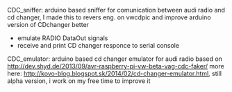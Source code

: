 CDC_sniffer: arduino based sniffer for comunication between audi radio and cd changer, I made this to revers eng. on vwcdpic and improve arduino version of CDchanger better

 - emulate RADIO DataOut signals 
 - receive and print CD changer responce to serial console 

CDC_emulator: arduino based cd changer emulator for audi radio based on http://dev.shyd.de/2013/09/avr-raspberry-pi-vw-beta-vag-cdc-faker/ more here: http://kovo-blog.blogspot.sk/2014/02/cd-changer-emulator.html, still alpha version, i work on my free time to improve it


